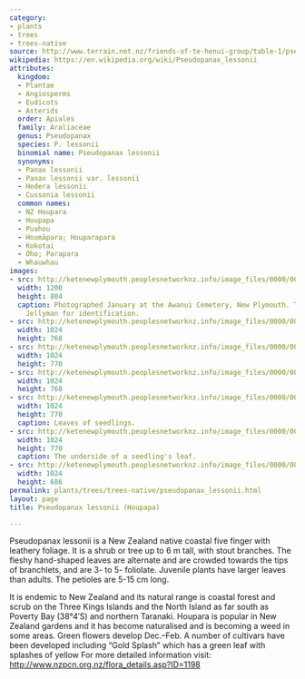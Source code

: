 ```yaml
---
category:
- plants
- trees
- trees-native
source: http://www.terrain.net.nz/friends-of-te-henui-group/table-1/pseudopanax-lessonii-houpapa.html
wikipedia: https://en.wikipedia.org/wiki/Pseudopanax_lessonii
attributes:
  kingdom:
  - Plantae
  - Angiosperms
  - Eudicots
  - Asterids
  order: Apiales
  family: Araliaceae
  genus: Pseudopanax
  species: P. lessonii
  binomial name: Pseudopanax lessonii
  synonyms:
  - Panax lessonii
  - Panax lessonii var. lessonii
  - Hedera lessonii
  - Cussonia lessonii
  common names:
  - NZ Houpara
  - Houpapa
  - Puahou
  - Houmāpara; Houparapara
  - Kokotai
  - Oho; Parapara
  - Whauwhau
images:
- src: http://ketenewplymouth.peoplesnetworknz.info/image_files/0000/0005/5749/Pseudopanax_lessonii..JPG
  width: 1200
  height: 804
  caption: Photographed January at the Awanui Cemetery, New Plymouth. Thanks to Alan
    Jellyman for identification.
- src: http://ketenewplymouth.peoplesnetworknz.info/image_files/0000/0005/5739/Pseudopanax_lessonii.-007.JPG
  width: 1024
  height: 768
- src: http://ketenewplymouth.peoplesnetworknz.info/image_files/0000/0005/5734/Pseudopanax_lessonii.-002.JPG
  width: 1024
  height: 770
- src: http://ketenewplymouth.peoplesnetworknz.info/image_files/0000/0005/5729/Pseudopanax_lessonii.-001.JPG
  width: 1024
  height: 768
- src: http://ketenewplymouth.peoplesnetworknz.info/image_files/0000/0004/5279/Pseudopanax_lessonii__NZ_Houpara-1.JPG
  width: 1024
  height: 770
  caption: Leaves of seedlings.
- src: http://ketenewplymouth.peoplesnetworknz.info/image_files/0000/0004/5284/Pseudopanax_lessonii__NZ_Houpara-2.JPG
  width: 1024
  height: 770
  caption: The underside of a seedling's leaf.
- src: http://ketenewplymouth.peoplesnetworknz.info/image_files/0000/0005/5744/Pseudopanax_lessonii.-008.JPG
  width: 1024
  height: 686
permalink: plants/trees/trees-native/pseudopanax_lessonii.html
layout: page
title: Pseudopanax lessonii (Houpapa)

---
```

Pseudopanax lessonii is a New Zealand native coastal five finger with leathery foliage. It is a shrub or tree up to 6 m tall, with stout branches. The fleshy hand-shaped leaves are alternate and are crowded towards the tips of branchlets, and are 3- to 5- foliolate. Juvenile plants have larger leaves than adults. The petioles are 5-15 cm long.

It is endemic to New Zealand and its natural range is coastal forest and scrub on the Three Kings Islands and the North Island as far south as Poverty Bay (38°4′S) and northern Taranaki. Houpara is popular in New Zealand gardens and it has become naturalised and is becoming a weed in some areas.
Green flowers develop Dec.–Feb. 
A number of cultivars have been developed including “Gold Splash” which has a green leaf with splashes of yellow
For more detailed information visit: <a href="http://www.nzpcn.org.nz/flora_details.asp?ID=1198%20%20" target="_blank">http://www.nzpcn.org.nz/flora_details.asp?ID=1198 </a>
